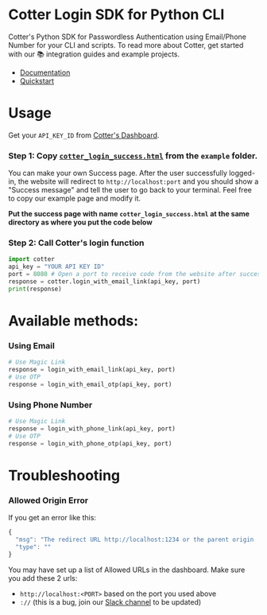 # Cotter Login SDK for Python CLI
Cotter's Python SDK for Passwordless Authentication using Email/Phone Number for your CLI and scripts. 
To read more about Cotter, get started with our 📚 integration guides and example projects.

- [Documentation](https://docs.cotter.app)
- [Quickstart](https://docs.cotter.app/quickstart-guides/all-guides-and-tutorials)

# Usage

Get your `API_KEY_ID` from [Cotter's Dashboard](https://dev.cotter.app).

### Step 1: Copy [`cotter_login_success.html`](https://github.com/cotterapp/python-sdk/blob/master/example/cotter_login_success.html) from the `example` folder.
You can make your own Success page. After the user successfully logged-in, the website will redirect to `http://localhost:port` and you should show a "Success message" and tell the user to go back to your terminal. Feel free to copy our example page and modify it.

**Put the success page with name `cotter_login_success.html` at the same directory as where you put the code below**

### Step 2: Call Cotter's login function
```python
import cotter
api_key = "YOUR API KEY ID"
port = 8080 # Open a port to receive code from the website after successful authentication
response = cotter.login_with_email_link(api_key, port)
print(response)
```

# Available methods:
### Using Email
```python
# Use Magic Link
response = login_with_email_link(api_key, port)
# Use OTP
response = login_with_email_otp(api_key, port)
```

### Using Phone Number
```python
# Use Magic Link
response = login_with_phone_link(api_key, port)
# Use OTP
response = login_with_phone_otp(api_key, port)
```

# Troubleshooting
### Allowed Origin Error
If you get an error like this:
```javascript
{
  "msg": "The redirect URL http://localhost:1234 or the parent origin :// is not in the list of allowed URLs. Please contact the site owner.",
  "type": ""
}
```
You may have set up a list of Allowed URLs in the dashboard. Make sure you add these 2 urls:
- `http://localhost:<PORT>` based on the port you used above
- `://` (this is a bug, join our [Slack channel](https://join.slack.com/t/askcotter/shared_invite/zt-dxzf311g-5Mp3~odZNB2DwYaxIJ1dJA) to be updated)
